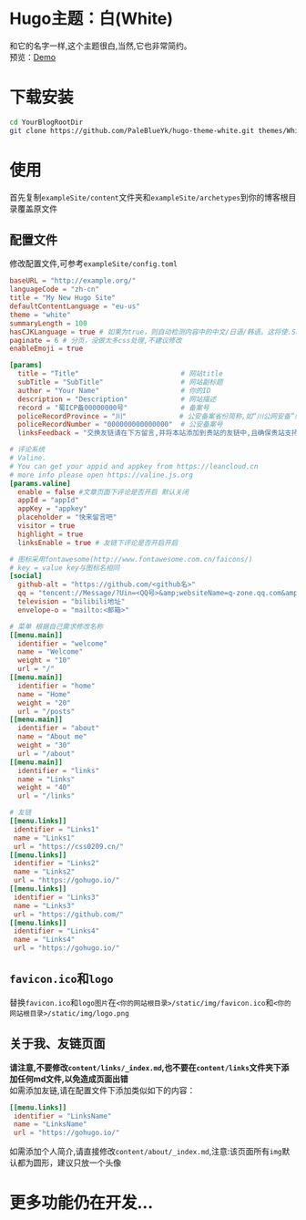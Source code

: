 # Hugo主题：白(White)
和它的名字一样,这个主题很白,当然,它也非常简约。  
预览：[Demo](https://css0209.cn)
# 下载安装
```bash
cd YourBlogRootDir
git clone https://github.com/PaleBlueYk/hugo-theme-white.git themes/White
```
# 使用
首先复制`exampleSite/content`文件夹和`exampleSite/archetypes`到你的博客根目录覆盖原文件

## 配置文件
修改配置文件,可参考`exampleSite/config.toml`
```toml
baseURL = "http://example.org/"
languageCode = "zh-cn"
title = "My New Hugo Site"
defaultContentLanguage = "eu-us"
theme = "white"
summaryLength = 100
hasCJKLanguage = true # 如果为true，则自动检测内容中的中文/日语/韩语。这将使.Summary和.WordCount正确行为的CJK语言。
paginate = 6 # 分页，没做太多css处理,不建议修改
enableEmoji = true

[params]
  title = "Title"                         # 网站title
  subTitle = "SubTitle"                   # 网站副标题
  author = "Your Name"                    # 你的ID
  description = "Description"             # 网站描述
  record = "蜀ICP备00000000号"             # 备案号
  policeRecordProvince = "川"             # 公安备案省份简称,如“川公网安备”则填"川"
  policeRecordNumber = "000000000000000"  # 公安备案号
  linksFeedback = "交换友链请在下方留言,并将本站添加到贵站的友链中,且确保贵站支持HTTPS协议!" # 友链页面下提示文字

# 评论系统
# Valine.
# You can get your appid and appkey from https://leancloud.cn
# more info please open https://valine.js.org
[params.valine]
  enable = false #文章页面下评论是否开启 默认关闭
  appId = "appId"
  appKey = "appkey"
  placeholder = "快来留言吧"
  visitor = true
  highlight = true
  linksEnable = true # 友链下评论是否开启开启

# 图标采用fontawesome(http://www.fontawesome.com.cn/faicons/)
# key = value key与图标名相同
[social]
  github-alt = "https://github.com/<github名>"
  qq = "tencent://Message/?Uin=<QQ号>&amp;websiteName=q-zone.qq.com&amp;Menu=yes"
  television = "bilibili地址"
  envelope-o = "mailto:<邮箱>"

# 菜单 根据自己需求修改名称
[[menu.main]]
  identifier = "welcome"
  name = "Welcome"
  weight = "10"
  url = "/"
[[menu.main]]
  identifier = "home"
  name = "Home"
  weight = "20"
  url = "/posts"
[[menu.main]]
  identifier = "about"
  name = "About me"
  weight = "30"
  url = "/about"
[[menu.main]]
  identifier = "links"
  name = "Links"
  weight = "40"
  url = "/links"

# 友链
[[menu.links]]
 identifier = "Links1"
 name = "Links1"
 url = "https://css0209.cn/"
[[menu.links]]
 identifier = "Links2"
 name = "Links2"
 url = "https://gohugo.io/"
[[menu.links]]
 identifier = "Links3"
 name = "Links3"
 url = "https://github.com/"
[[menu.links]]
 identifier = "Links4"
 name = "Links4"
 url = "https://gohugo.io/"

```

## `favicon.ico`和`logo`
替换`favicon.ico`和`logo图片`在`<你的网站根目录>/static/img/favicon.ico`和`<你的网站根目录>/static/img/logo.png`

## 关于我、友链页面
**请注意,不要修改`content/links/_index.md`,也不要在`content/links`文件夹下添加任何md文件,以免造成页面出错**  
如需添加友链,请在配置文件下添加类似如下的内容：  
```toml
[[menu.links]]
 identifier = "LinksName"
 name = "LinksName"
 url = "https://gohugo.io/"
```
如需添加个人简介,请直接修改`content/about/_index.md`,注意:该页面所有`img`默认都为圆形，建议只放一个头像

# 更多功能仍在开发...